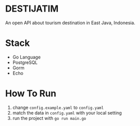 # DESTIJATIM

An open API about tourism destination in East Java, Indonesia.

# Stack

- Go Language
- PostgreSQL
- Gorm
- Echo

# How To Run

1. change `config.example.yaml` to `config.yaml`
2. match the data in `config.yaml` with your local setting
3. run the project with `go run main.go`
